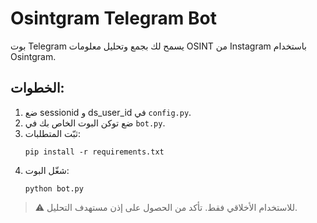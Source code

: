# Osintgram Telegram Bot

بوت Telegram يسمح لك بجمع وتحليل معلومات OSINT من Instagram باستخدام Osintgram.

## الخطوات:

1. ضع sessionid و ds_user_id في `config.py`.
2. ضع توكن البوت الخاص بك في `bot.py`.
3. ثبّت المتطلبات:
   ```
   pip install -r requirements.txt
   ```
4. شغّل البوت:
   ```
   python bot.py
   ```

> ⚠️ للاستخدام الأخلاقي فقط. تأكد من الحصول على إذن مستهدف التحليل.
